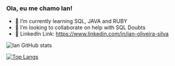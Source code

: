 ### Ola, eu me chamo Ian!


- 🌱 I’m currently learning SQL, JAVA and RUBY
- 👯 I’m looking to collaborate on help with SQL Doubts
- 📕 LinkedIn Link: https://www.linkedin.com/in/ian-oliveira-silva

![Ian GitHub stats](https://github-readme-stats.vercel.app/api?username=IanOliveiraSilva&show_icons=true&theme=radical)

[![Top Langs](https://github-readme-stats.vercel.app/api/top-langs/?username=IanOliveiraSilva&layout=compact)](https://github.com/IanoliveiraSilva/github-readme-stats)
